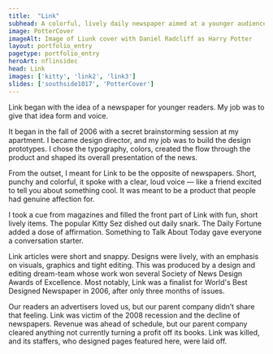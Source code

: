 ```yaml
---
title:  "Link"
subhead: A colorful, lively daily newspaper aimed at a younger audience
image: PotterCover
imageAlt: Image of Liunk cover with Daniel Radcliff as Harry Potter
layout: portfolio_entry
pagetype: portfolio_entry
heroArt: nflinsidec
head: Link
images: ['kitty', 'link2', 'link3']
slides: ['southside1017', 'PotterCover']
---
```


Link began with the idea of a newspaper for younger readers. My job was to give that idea form and voice.

It began in the fall of 2006 with a secret brainstorming session at my apartment. I became design director, and my job was to build the design prototypes. I chose the typography, colors, created the flow through the product and shaped its overall presentation of the news.

From the outset, I meant for Link to be the opposite of newspapers. Short, punchy and colorful, it spoke with a clear, loud voice — like a friend excited to tell you about something cool. It was meant to be a product that people had genuine affection for.

I took a cue from magazines and filled the front part of Link with fun, short lively items. The popular Kitty Sez dished out daily snark. The Daily Fortune added a dose of affirmation. Something to Talk About Today gave everyone a conversation starter.

Link articles were short and snappy. Designs were lively, with an emphasis on visuals, graphics and tight editing. This was produced by a design and editing dream-team whose work won several Society of News Design Awards of Excellence. Most notably, Link was a finalist for World's Best Designed Newspaper in 2006, after only three months of issues.

Our readers an advertisers loved us, but our parent company didn’t share that feeling. Link was victim of the 2008 recession and the decline of newspapers. Revenue was ahead of schedule, but our parent company cleared anything not currently turning a profit off its books. Link was killed, and its staffers, who designed pages featured here, were laid off.
